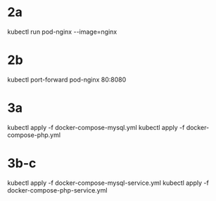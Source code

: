 # 2a
kubectl run pod-nginx --image=nginx

# 2b
kubectl port-forward pod-nginx 80:8080

# 3a
kubectl apply -f docker-compose-mysql.yml
kubectl apply -f docker-compose-php.yml

# 3b-c
kubectl apply -f docker-compose-mysql-service.yml
kubectl apply -f docker-compose-php-service.yml
